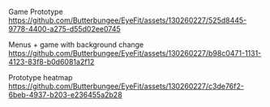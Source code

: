 
Game Prototype
https://github.com/Butterbungee/EyeFit/assets/130260227/525d8445-9778-4400-a275-d55d02ee0745


Menus + game with background change
https://github.com/Butterbungee/EyeFit/assets/130260227/b98c0471-1131-4123-83f8-b0d6081a2f12


Prototype heatmap
https://github.com/Butterbungee/EyeFit/assets/130260227/c3de76f2-6beb-4937-b203-e236455a2b28

